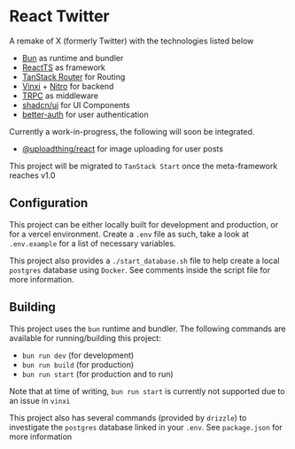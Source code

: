 # React Twitter

A remake of X (formerly Twitter) with the technologies listed below

- [Bun](https://bun.sh) as runtime and bundler
- [ReactTS](https://react.dev) as framework
- [TanStack Router](https://tanstack.com/router/latest) for Routing
- [Vinxi](https://vinxi.vercel.app/) + [Nitro](https://nitro.build/) for backend
- [TRPC](https://trpc.io/) as middleware
- [shadcn/ui](https://ui.shadcn.com/) for UI Components
- [better-auth](https://www.better-auth.com/) for user authentication

Currently a work-in-progress, the following will soon be integrated.

- [@uploadthing/react](https://docs.uploadthing.com/api-reference/react) for image uploading for user posts

This project will be migrated to `TanStack Start` once the meta-framework reaches v1.0

## Configuration

This project can be either locally built for development and production, or for a vercel environment.
Create a `.env` file as such, take a look at `.env.example` for a list of necessary variables.

This project also provides a `./start_database.sh` file to help create a local `postgres` database
using `Docker`. See comments inside the script file for more information.

## Building

This project uses the `bun` runtime and bundler. The following commands are available for running/building this project:

- `bun run dev` (for development)
- `bun run build` (for production)
- `bun run start` (for production and to run)

Note that at time of writing, `bun run start` is currently not supported due to an issue in `vinxi`

This project also has several commands (provided by `drizzle`) to investigate the `postgres` database linked in your `.env`. See `package.json` for more information
